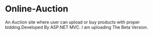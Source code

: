 # Online-Auction
 An Auction site where user can upload or buy products with proper bidding.Developed By ASP.NET MVC. I am uploading The Beta Version.
